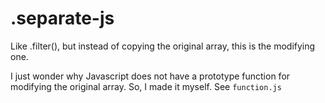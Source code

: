 # .separate-js
Like .filter(), but instead of copying the original array, this is the modifying one.

I just wonder why Javascript does not have a prototype function for modifying the original array. So, I made it myself.
See ```function.js```

